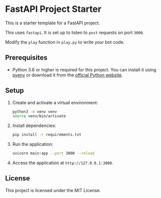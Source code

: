 # FastAPI Project Starter

This is a starter template for a FastAPI project.

This uses `fastapi`. It is set up to listen to `post` requests on port `3000`.

Modify the `play` function in `play.py` to write your bot code.

## Prerequisites

- Python 3.8 or higher is required for this project. You can install it using [pyenv](https://github.com/pyenv/pyenv) or download it from the [official Python website](https://www.python.org/downloads/).

## Setup

1. Create and activate a virtual environment:

   ```bash
   python3 -m venv venv
   source venv/bin/activate
   ```

2. Install dependencies:

   ```bash
   pip install -r requirements.txt
   ```

3. Run the application:

   ```bash
   uvicorn main:app --port 3000 --reload
   ```

4. Access the application at `http://127.0.0.1:3000`.

## License

This project is licensed under the MIT License.
